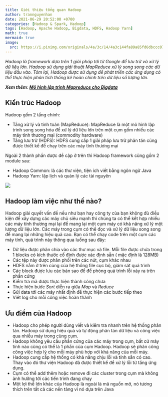 ```yaml
---
title: Giới thiệu tổng quan Hadoop 
author: trannguyenhan
date: 2021-06-29 20:52:00 +0700
categories: [Hadoop & Spark, Hadoop]
tags: [Hadoop, Apache Hadoop, Bigdata, HDFS, Hadoop Yarn]
math: true
mermaid: true
image:
  src: https://i.pinimg.com/originals/4a/3c/14/4a3c144fa89a85fd6dbccc07bdb8509a.jpg
---
```


*Hadoop là framework dựa trên 1 giải pháp tới từ Google để lưu trữ và xử lý dữ liệu lớn. Hadoop sử dụng giải thuật MapReduce xử lý song song các dữ liệu đầu vào. Tóm lại, Hadoop được sử dụng để phát triển các ứng dụng có thể thực hiện phân tích thống kê hoàn chỉnh trên dữ liệu số lượng lớn.*

***Xem thêm***: [***Mô hình lập trình Mapreduce cho Bigdata***](https://demanejar.github.io/posts/mapreduce-programming-model/)
## Kiến trúc Hadoop 
Hadoop gồm 2 tầng chính: 
- Tầng xử lý và tinh toán (MapReduce): MapReduce là một mô hình lập trình song song hóa để xử lý dữ liệu lớn trên một cụm gồm nhiều các máy tính thương mại (commodity hardware)
- Tầng lưu trữ (HDFS): HDFS cung cấp 1 giải pháp lưu trữ phân tán cũng được thiết kế để chạy trên các máy tính thương mại

Ngoài 2 thành phần được đề cập ở trên thì Hadoop framework cũng gồm 2 module sau: 
- Hadoop Common: là các thư viện, tiện ích viết bằng ngôn ngữ Java
- Hadoop Yarn: lập lịch và quản lý các tài nguyên

![](https://i.pinimg.com/originals/4a/3c/14/4a3c144fa89a85fd6dbccc07bdb8509a.jpg)

## Hadoop làm việc như thế nào?
Hadoop giải quyết vấn đề nếu như bạn hay công ty của bạn không đủ điều kiện để xây dựng các máy chủ siêu mạnh thì chúng ta có thể kết hợp nhiều các máy tính thương mại lại để mang lại một cụm máy có khả năng xử lý một lượng dữ liệu lớn.
Các máy trong cụm có thể đọc và xử lý dữ liệu song song để mang lại những hiệu quả cao.
Bạn có thể chạy code trên một cụm các máy tính, quá trình này thông qua luồng sau đây: 
- Dữ liệu được phân chia vào các thư mục và file. Mỗi file được chứa trong 1 blocks có kích thước cố định được xác định sẵn ( mặc định là 128MB)
- Các tệp này được phân phối trên các nút, cụm khác nhau 
- HDFS nằm ở trên cùng của hệ thống file cục bộ, giám sát quá trình 
- Các block được lưu các bản sao để đề phòng quá trình lỗi xảy ra trên phần cứng 
- Kiểm tra mã được thực hiện thành công chưa
- Thực hiện bước _Sort_ diễn ra giữa _Map_ và _Reduce_
- Gửi data tới các máy nhất định để thực hiện các bước tiếp theo
- Viết log cho mỗi công việc hoàn thành

## Ưu điểm của Hadoop 
- Hadoop cho phép người dùng viết và kiểm tra nhanh trên hệ thống phân tán. Hadoop sử dụng hiệu quả và tự động phân tán dữ liệu và công việc qua nhiều máy trong cùng cụm.
- Hadoop không yêu cầu phần cứng của các máy trong cụm, bất cứ máy tính nào cũng có thể là 1 phần của cụm Hadoop. Hadoop sẽ phân công công việc hợp lý cho mỗi máy phù hợp với khả năng của mỗi máy.
- Hadoop cung cấp hệ thống có khả năng chịu lỗi và tính sẵn có cao. Thay vào đó thư viện Hadoop đã được thiết kế để xử lý lỗi từ tầng ứng dụng.
- Cụm có thể add thêm hoặc remove đi các cluster trong cụm mà không ảnh hưởng tới các tiến trình đang chạy
- Một lợi thế lớn khác của Hadoop là ngoài là mã nguồn mở, nó tương thích trên tất cả các nền tảng vì nó dựa trên Java
